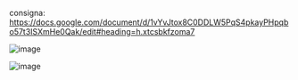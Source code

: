 consigna: https://docs.google.com/document/d/1vYvJtox8C0DDLW5PqS4pkayPHpqbo57t3ISXmHe0Qak/edit#heading=h.xtcsbkfzoma7



![image](https://github.com/user-attachments/assets/a0728661-3eaf-4b2b-8e79-b1e911fc00c9)



![image](https://github.com/user-attachments/assets/eb61070a-e571-4b17-a920-d08413f0e3a2)



